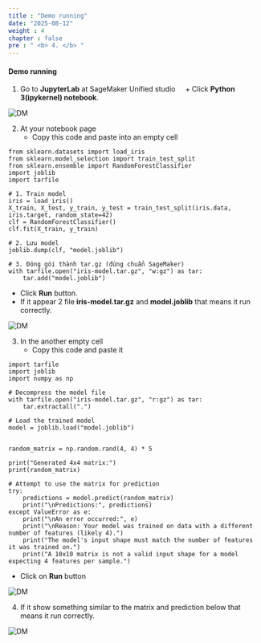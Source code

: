 ```yaml
---
title : "Demo running"
date: "2025-08-12"
weight : 4
chapter : false
pre : " <b> 4. </b> "
---
```



#### Demo running
1. Go to **JupyterLab** at SageMaker Unified studio
    + Click **Python 3(ipykernel) notebook**.

![DM](datascienceplatformwtihjupyterandsagemaker/images/4.demo/001-Demo.png)

2. At your notebook page
   + Copy this code and paste into an empty cell

```
from sklearn.datasets import load_iris
from sklearn.model_selection import train_test_split
from sklearn.ensemble import RandomForestClassifier
import joblib
import tarfile

# 1. Train model
iris = load_iris()
X_train, X_test, y_train, y_test = train_test_split(iris.data, iris.target, random_state=42)
clf = RandomForestClassifier()
clf.fit(X_train, y_train)

# 2. Lưu model
joblib.dump(clf, "model.joblib")

# 3. Đóng gói thành tar.gz (đúng chuẩn SageMaker)
with tarfile.open("iris-model.tar.gz", "w:gz") as tar:
    tar.add("model.joblib")
```

   + Click **Run** button.
   + If it appear 2 file **iris-model.tar.gz** and **model.joblib** that means it run correctly.

![DM](datascienceplatformwtihjupyterandsagemaker/images/4.demo/002-Demo.png)

3. In the another empty cell
   + Copy this code and paste it

```
import tarfile
import joblib
import numpy as np

# Decompress the model file
with tarfile.open("iris-model.tar.gz", "r:gz") as tar:
    tar.extractall(".")

# Load the trained model
model = joblib.load("model.joblib")


random_matrix = np.random.rand(4, 4) * 5

print("Generated 4x4 matrix:")
print(random_matrix)

# Attempt to use the matrix for prediction
try:
    predictions = model.predict(random_matrix)
    print("\nPredictions:", predictions)
except ValueError as e:
    print("\nAn error occurred:", e)
    print("\nReason: Your model was trained on data with a different number of features (likely 4).")
    print("The model's input shape must match the number of features it was trained on.")
    print("A 10x10 matrix is not a valid input shape for a model expecting 4 features per sample.")
```
   + Click on **Run** button

![DM](datascienceplatformwtihjupyterandsagemaker/images/4.demo/003-Demo.png)

4. If it show something similar to the matrix and prediction below that means it run correctly.

![DM](datascienceplatformwtihjupyterandsagemaker/images/4.demo/004-Demo.png)